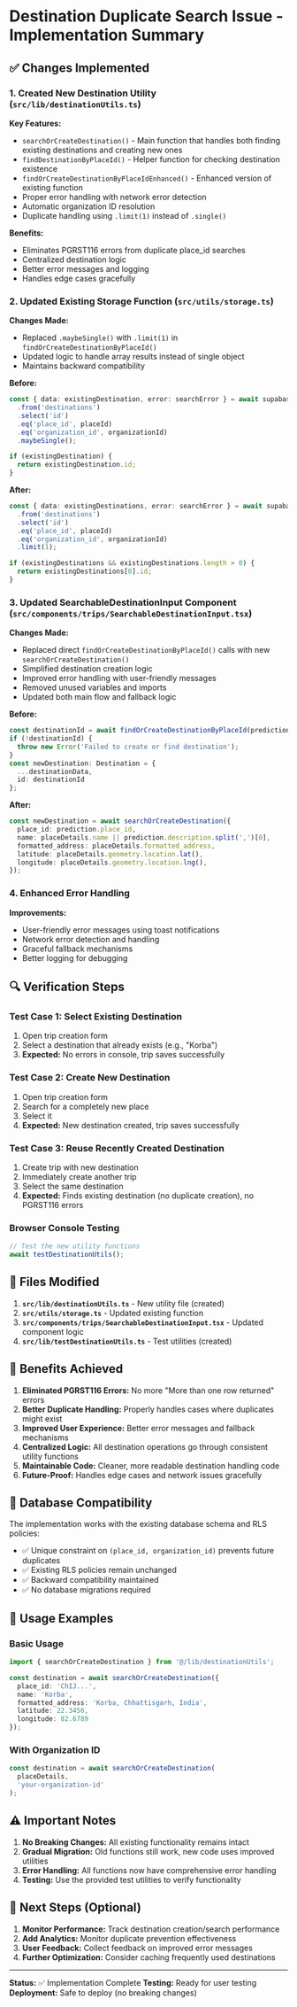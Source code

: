 # Destination Duplicate Search Issue - Implementation Summary

## ✅ Changes Implemented

### 1. Created New Destination Utility (`src/lib/destinationUtils.ts`)

**Key Features:**
- `searchOrCreateDestination()` - Main function that handles both finding existing destinations and creating new ones
- `findDestinationByPlaceId()` - Helper function for checking destination existence
- `findOrCreateDestinationByPlaceIdEnhanced()` - Enhanced version of existing function
- Proper error handling with network error detection
- Automatic organization ID resolution
- Duplicate handling using `.limit(1)` instead of `.single()`

**Benefits:**
- Eliminates PGRST116 errors from duplicate place_id searches
- Centralized destination logic
- Better error messages and logging
- Handles edge cases gracefully

### 2. Updated Existing Storage Function (`src/utils/storage.ts`)

**Changes Made:**
- Replaced `.maybeSingle()` with `.limit(1)` in `findOrCreateDestinationByPlaceId()`
- Updated logic to handle array results instead of single object
- Maintains backward compatibility

**Before:**
```typescript
const { data: existingDestination, error: searchError } = await supabase
  .from('destinations')
  .select('id')
  .eq('place_id', placeId)
  .eq('organization_id', organizationId)
  .maybeSingle();

if (existingDestination) {
  return existingDestination.id;
}
```

**After:**
```typescript
const { data: existingDestinations, error: searchError } = await supabase
  .from('destinations')
  .select('id')
  .eq('place_id', placeId)
  .eq('organization_id', organizationId)
  .limit(1);

if (existingDestinations && existingDestinations.length > 0) {
  return existingDestinations[0].id;
}
```

### 3. Updated SearchableDestinationInput Component (`src/components/trips/SearchableDestinationInput.tsx`)

**Changes Made:**
- Replaced direct `findOrCreateDestinationByPlaceId()` calls with new `searchOrCreateDestination()`
- Simplified destination creation logic
- Improved error handling with user-friendly messages
- Removed unused variables and imports
- Updated both main flow and fallback logic

**Before:**
```typescript
const destinationId = await findOrCreateDestinationByPlaceId(prediction.place_id, destinationData);
if (!destinationId) {
  throw new Error('Failed to create or find destination');
}
const newDestination: Destination = {
  ...destinationData,
  id: destinationId
};
```

**After:**
```typescript
const newDestination = await searchOrCreateDestination({
  place_id: prediction.place_id,
  name: placeDetails.name || prediction.description.split(',')[0],
  formatted_address: placeDetails.formatted_address,
  latitude: placeDetails.geometry.location.lat(),
  longitude: placeDetails.geometry.location.lng(),
});
```

### 4. Enhanced Error Handling

**Improvements:**
- User-friendly error messages using toast notifications
- Network error detection and handling
- Graceful fallback mechanisms
- Better logging for debugging

## 🔍 Verification Steps

### Test Case 1: Select Existing Destination
1. Open trip creation form
2. Select a destination that already exists (e.g., "Korba")
3. **Expected:** No errors in console, trip saves successfully

### Test Case 2: Create New Destination
1. Open trip creation form
2. Search for a completely new place
3. Select it
4. **Expected:** New destination created, trip saves successfully

### Test Case 3: Reuse Recently Created Destination
1. Create trip with new destination
2. Immediately create another trip
3. Select the same destination
4. **Expected:** Finds existing destination (no duplicate creation), no PGRST116 errors

### Browser Console Testing
```javascript
// Test the new utility functions
await testDestinationUtils();
```

## 📁 Files Modified

1. **`src/lib/destinationUtils.ts`** - New utility file (created)
2. **`src/utils/storage.ts`** - Updated existing function
3. **`src/components/trips/SearchableDestinationInput.tsx`** - Updated component logic
4. **`src/lib/testDestinationUtils.ts`** - Test utilities (created)

## 🚀 Benefits Achieved

1. **Eliminated PGRST116 Errors:** No more "More than one row returned" errors
2. **Better Duplicate Handling:** Properly handles cases where duplicates might exist
3. **Improved User Experience:** Better error messages and fallback mechanisms
4. **Centralized Logic:** All destination operations go through consistent utility functions
5. **Maintainable Code:** Cleaner, more readable destination handling code
6. **Future-Proof:** Handles edge cases and network issues gracefully

## 🔧 Database Compatibility

The implementation works with the existing database schema and RLS policies:
- ✅ Unique constraint on `(place_id, organization_id)` prevents future duplicates
- ✅ Existing RLS policies remain unchanged
- ✅ Backward compatibility maintained
- ✅ No database migrations required

## 📝 Usage Examples

### Basic Usage
```typescript
import { searchOrCreateDestination } from '@/lib/destinationUtils';

const destination = await searchOrCreateDestination({
  place_id: 'ChIJ...',
  name: 'Korba',
  formatted_address: 'Korba, Chhattisgarh, India',
  latitude: 22.3456,
  longitude: 82.6789
});
```

### With Organization ID
```typescript
const destination = await searchOrCreateDestination(
  placeDetails,
  'your-organization-id'
);
```

## ⚠️ Important Notes

1. **No Breaking Changes:** All existing functionality remains intact
2. **Gradual Migration:** Old functions still work, new code uses improved utilities
3. **Error Handling:** All functions now have comprehensive error handling
4. **Testing:** Use the provided test utilities to verify functionality

## 🎯 Next Steps (Optional)

1. **Monitor Performance:** Track destination creation/search performance
2. **Add Analytics:** Monitor duplicate prevention effectiveness
3. **User Feedback:** Collect feedback on improved error messages
4. **Further Optimization:** Consider caching frequently used destinations

---

**Status:** ✅ Implementation Complete
**Testing:** Ready for user testing
**Deployment:** Safe to deploy (no breaking changes)
